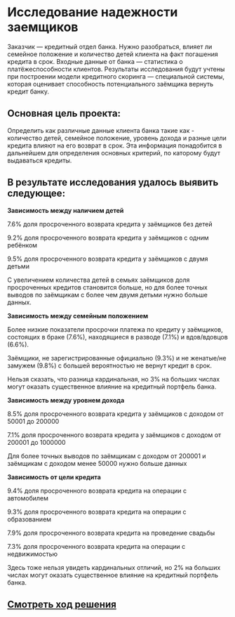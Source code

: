 # Исследование надежности заемщиков
Заказчик — кредитный отдел банка. Нужно разобраться, влияет ли семейное положение и количество детей клиента на факт погашения кредита в срок. Входные данные от банка — статистика о платёжеспособности клиентов. Результаты исследования будут учтены при построении модели кредитного скоринга — специальной системы, которая оценивает способность потенциального заёмщика вернуть кредит банку.

## Основная цель проекта:
Определить как различные данные клиента банка такие как - количество детей, семейное положение, уровень дохода и разные цели кредита влияют на его возврат в срок. Эта информация понадобится в дальнейшем для определения основных критерий, по каторому будут выдаваться кредиты.

## В результате исследования удалось выявить следующее:

**Зависимость между наличием детей**

7.6% доля просроченного возврата кредита у заёмщиков без детей

9.2% доля просроченного возврата кредита у заёмщиков с одним ребёнком

9.5% доля просроченного возврата кредита у заёмщиков с двумя детьми

С увеличением количества детей в семьях заёмщиков доля просроченных кредитов становится больше, но для более точных выводов по заёмщикам с более чем двумя детьми нужно больше данных.

**Зависимость между семейным положением**

Более низкие показатели просрочки платежа по кредиту у заёмщиков, состоящих в браке (7.6%), находящиеся в разводе (7.1%) и вдов/вдовцов (6.6%).

Заёмщики, не зарегистрированные официально (9.3%) и не женатые/не замужем (9.8%) с большей вероятностью не вернут кредит в срок.

Нельзя сказать, что разница кардинальная, но 3% на больших числах могут оказать существенное влияние на кредитный портфель банка.

**Зависимость между уровнем дохода**

8.5% доля просроченного возврата кредита у заёмщиков с доходом от 50001 до 200000

7.1% доля просроченного возврата кредита у заёмщиков с доходом от 200001 до 1000000

Для более точных выводов по заёмщикам с доходом от 200001 и заёмщикам с доходом менее 50000 нужно больше данных

**Зависимость от цели кредита**

9.4% доля просроченного возврата кредита на операции с автомобилем

9.3% доля просроченного возврата кредита на операции с образованием

7.9% доля просроченного возврата кредита на проведение свадьбы

7.3% доля просроченного возврата кредита на операции с недвижимостью

Здесь тоже нельзя увидеть кардинальных отличий, но 2% на больших числах могут оказать существенное влияние на кредитный портфель банка.

## [Cмотреть ход решения](https://github.com/AlexSidelnikov/Yandex-Practicum/blob/main/2.%20%D0%98%D1%81%D1%81%D0%BB%D0%B5%D0%B4%D0%BE%D0%B2%D0%B0%D0%BD%D0%B8%D0%B5%20%D0%BD%D0%B0%D0%B4%D1%91%D0%B6%D0%BD%D0%BE%D1%81%D1%82%D0%B8%20%D0%B7%D0%B0%D1%91%D0%BC%D1%89%D0%B8%D0%BA%D0%BE%D0%B2%20%E2%80%94%20%D0%B0%D0%BD%D0%B0%D0%BB%D0%B8%D0%B7%20%D0%B1%D0%B0%D0%BD%D0%BA%D0%BE%D0%B2%D1%81%D0%BA%D0%B8%D1%85%20%D0%B4%D0%B0%D0%BD%D0%BD%D1%8B%D1%85/2.%20%D0%98%D1%81%D1%81%D0%BB%D0%B5%D0%B4%D0%BE%D0%B2%D0%B0%D0%BD%D0%B8%D0%B5%20%D0%BD%D0%B0%D0%B4%D1%91%D0%B6%D0%BD%D0%BE%D1%81%D1%82%D0%B8%20%D0%B7%D0%B0%D1%91%D0%BC%D1%89%D0%B8%D0%BA%D0%BE%D0%B2%20%E2%80%94%20%D0%B0%D0%BD%D0%B0%D0%BB%D0%B8%D0%B7%20%D0%B1%D0%B0%D0%BD%D0%BA%D0%BE%D0%B2%D1%81%D0%BA%D0%B8%D1%85%20%D0%B4%D0%B0%D0%BD%D0%BD%D1%8B%D1%85.ipynb)
